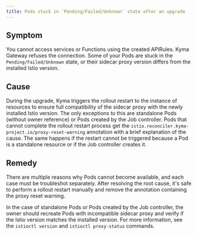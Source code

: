 ```yaml
---
title: Pods stuck in `Pending/Failed/Unknown` state after an upgrade
---
```


## Symptom

You cannot access services or Functions using the created APIRules. Kyma Gateway refuses the connection.
Some of your Pods are stuck in the `Pending/Failed/Unknown` state, or their sidecar proxy version differs from the installed Istio version.

## Cause

During the upgrade, Kyma triggers the rollout restart to the instance of resources to ensure full compatibility of the sidecar proxy with the newly installed Istio version. The only exceptions to this are standalone Pods (without owner reference) or Pods created by the Job controller. Pods that cannot complete the rollout restart process get the `istio.reconciler.kyma-project.io/proxy-reset-warning` annotation with a brief explanation of the cause. The same happens if the restart cannot be triggered because a Pod is a standalone resource or if the Job controller creates it.

## Remedy

There are multiple reasons why Pods cannot become available, and each case must be troubleshot separately. After resolving the root cause, it's safe to perform a rollout restart manually and remove the annotation containing the proxy reset warning.

In the case of standalone Pods or Pods created by the Job controller, the owner should recreate Pods with incompatible sidecar proxy and verify if the Istio version matches the installed version. For more information, see the `istioctl version` and `istioctl proxy-status` commands.

